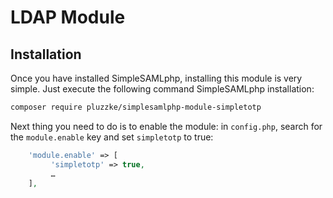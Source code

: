 # LDAP Module

## Installation

Once you have installed SimpleSAMLphp, installing this module is very simple. Just execute the following command SimpleSAMLphp installation:

```bash
composer require pluzzke/simplesamlphp-module-simpletotp
```

Next thing you need to do is to enable the module: in `config.php`,
search for the `module.enable` key and set `simpletotp` to true:

```php
    'module.enable' => [
         'simpletotp' => true,
         …
    ],
```